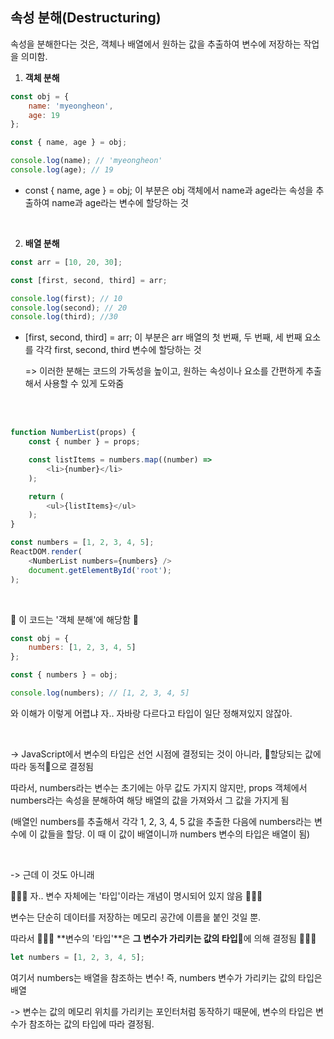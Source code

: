 ## 속성 분해(Destructuring)

속성을 분해한다는 것은, 객체나 배열에서 원하는 값을 추출하여 변수에 저장하는 작업을 의미함. 

1. **객체 분해**
```javascript
const obj = {
    name: 'myeongheon',
    age: 19
};

const { name, age } = obj;

console.log(name); // 'myeongheon'
console.log(age); // 19
```
- const { name, age } = obj; 이 부분은 obj 객체에서 name과 age라는 속성을 추출하여 name과 age라는 변수에 할당하는 것

<br />

2. **배열 분해**
```javascript
const arr = [10, 20, 30];

const [first, second, third] = arr;

console.log(first); // 10
console.log(second); // 20
console.log(third); //30
```
- [first, second, third] = arr; 이 부분은 arr 배열의 첫 번째, 두 번째, 세 번째 요소를 각각 first, second, third 변수에 할당하는 것

    => 이러한 분해는 코드의 가독성을 높이고, 원하는 속성이나 요소를 간편하게 추출해서 사용할 수 있게 도와줌

<br />
<br />

```javascript
function NumberList(props) {
    const { number } = props;

    const listItems = numbers.map((number) => 
        <li>{number}</li>
    );

    return (
        <ul>{listItems}</ul>
    );
}

const numbers = [1, 2, 3, 4, 5];
ReactDOM.render(
    <NumberList numbers={numbers} />
    document.getElementById('root');
);
```

<br />

🔺 이 코드는 '객체 분해'에 해당함 🔺

```javascript
const obj = {
    numbers: [1, 2, 3, 4, 5]
};

const { numbers } = obj;

console.log(numbers); // [1, 2, 3, 4, 5]
```

와 이해가 이렇게 어렵냐
자.. 자바랑 다르다고 타입이 일단 정해져있지 않잖아. 

<br />

-> JavaScript에서 변수의 타입은 선언 시점에 결정되는 것이 아니라, 📍할당되는 값에 따라 동적📍으로 결정됨

따라서, numbers라는 변수는 초기에는 아무 값도 가지지 않지만, props 객체에서 numbers라는 속성을 분해하여 해당 배열의 값을 가져와서 그 값을 가지게 됨

(배열인 numbers를 추출해서 각각 1, 2, 3, 4, 5 값을 추출한 다음에 numbers라는 변수에 이 값들을 할당. 이 때 이 값이 배열이니까 numbers 변수의 타입은 배열이 됨) 

<br />

-> 근데 이 것도 아니래

🙅🏻‍♀️ 자.. 변수 자체에는 '타입'이라는 개념이 명시되어 있지 않음 🙅🏻‍♀️

변수는 단순히 데이터를 저장하는 메모리 공간에 이름을 붙인 것일 뿐. 

따라서 🙋🏻‍♀️ **변수의 '타입'**은 **그 변수가 가리키는 값의 타입**📍에 의해 결정됨 🙋🏻‍♀️

```javascript
let numbers = [1, 2, 3, 4, 5];
```
여기서 numbers는 배열을 참조하는 변수! 즉, numbers 변수가 가리키는 값의 타입은 배열

-> 변수는 값의 메모리 위치를 가리키는 포인터처럼 동작하기 때문에, 변수의 타입은 변수가 참조하는 값의 타입에 따라 결정됨.